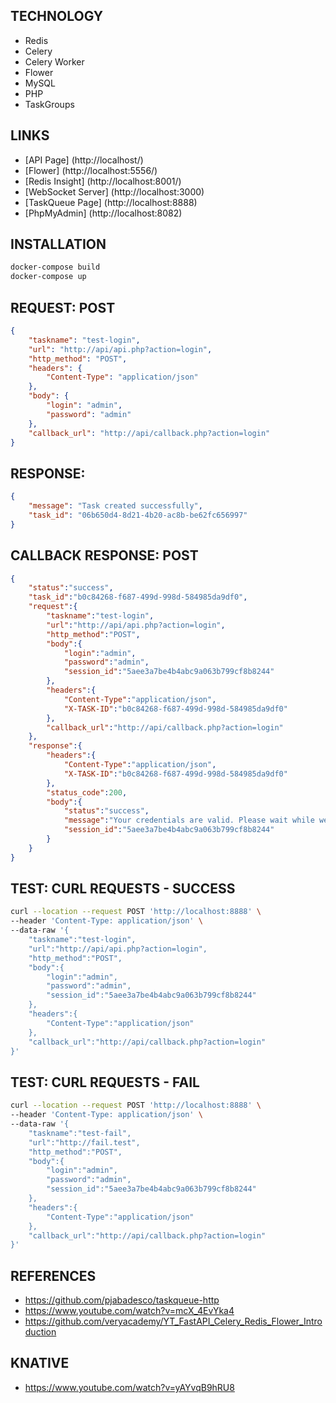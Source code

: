 ## TECHNOLOGY
- Redis
- Celery
- Celery Worker
- Flower
- MySQL
- PHP
- TaskGroups

## LINKS
- [API Page] (http://localhost/)
- [Flower] (http://localhost:5556/)
- [Redis Insight] (http://localhost:8001/)
- [WebSocket Server] (http://localhost:3000)
- [TaskQueue Page] (http://localhost:8888)
- [PhpMyAdmin] (http://localhost:8082)

## INSTALLATION
```sh
docker-compose build
docker-compose up
```

## REQUEST: POST
```json
{
    "taskname": "test-login",
    "url": "http://api/api.php?action=login",
    "http_method": "POST",
    "headers": {
        "Content-Type": "application/json"
    },
    "body": {
        "login": "admin",
        "password": "admin"
    },
    "callback_url": "http://api/callback.php?action=login"
}
```

## RESPONSE:
```json
{
    "message": "Task created successfully",
    "task_id": "06b650d4-8d21-4b20-ac8b-be62fc656997"
}
```

## CALLBACK RESPONSE: POST
```json
{
    "status":"success",
    "task_id":"b0c84268-f687-499d-998d-584985da9df0",
    "request":{
        "taskname":"test-login",
        "url":"http://api/api.php?action=login",
        "http_method":"POST",
        "body":{
            "login":"admin",
            "password":"admin",
            "session_id":"5aee3a7be4b4abc9a063b799cf8b8244"
        },
        "headers":{
            "Content-Type":"application/json",
            "X-TASK-ID":"b0c84268-f687-499d-998d-584985da9df0"
        },
        "callback_url":"http://api/callback.php?action=login"
    },
    "response":{
        "headers":{
            "Content-Type":"application/json",
            "X-TASK-ID":"b0c84268-f687-499d-998d-584985da9df0"
        },
        "status_code":200,
        "body":{
            "status":"success",
            "message":"Your credentials are valid. Please wait while we setup your login session.",
            "session_id":"5aee3a7be4b4abc9a063b799cf8b8244"
        }
    }
}
```

## TEST: CURL REQUESTS - SUCCESS
```bash
curl --location --request POST 'http://localhost:8888' \
--header 'Content-Type: application/json' \
--data-raw '{
    "taskname":"test-login",
    "url":"http://api/api.php?action=login",
    "http_method":"POST",
    "body":{
        "login":"admin",
        "password":"admin",
        "session_id":"5aee3a7be4b4abc9a063b799cf8b8244"
    },
    "headers":{
        "Content-Type":"application/json"
    },
    "callback_url":"http://api/callback.php?action=login"
}'
```

## TEST: CURL REQUESTS - FAIL
```bash
curl --location --request POST 'http://localhost:8888' \
--header 'Content-Type: application/json' \
--data-raw '{
    "taskname":"test-fail",
    "url":"http://fail.test",
    "http_method":"POST",
    "body":{
        "login":"admin",
        "password":"admin",
        "session_id":"5aee3a7be4b4abc9a063b799cf8b8244"
    },
    "headers":{
        "Content-Type":"application/json"
    },
    "callback_url":"http://api/callback.php?action=login"
}'
```

## REFERENCES
- https://github.com/pjabadesco/taskqueue-http
- https://www.youtube.com/watch?v=mcX_4EvYka4
- https://github.com/veryacademy/YT_FastAPI_Celery_Redis_Flower_Introduction

## KNATIVE
- https://www.youtube.com/watch?v=yAYvqB9hRU8

